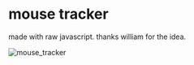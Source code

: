 # mouse tracker 
made with raw javascript. 
thanks william for the idea. 

![mouse_tracker](https://user-images.githubusercontent.com/46613983/180634185-b79cdda1-08b6-4a36-944a-03ce4721aee2.gif)

